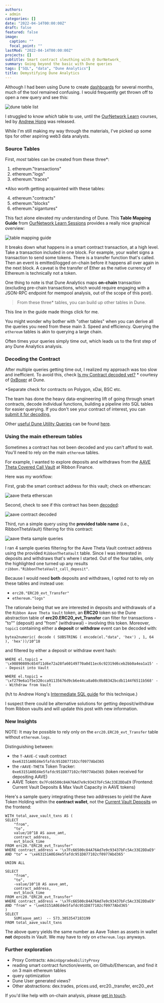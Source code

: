 ```yaml
---
authors:
- admin
categories: []
date: "2022-04-14T00:00:00Z"
draft: false
featured: false
image:
  caption: ""
  focal_point: ""
lastMod: "2022-04-14T00:00:00Z"
projects: []
subtitle: Smart contract sleuthing with @ OurNetwork_
summary: Going beyond the basic with Dune queries 
tags: ["SQL", "data", "Dune Analytics"]
title: Demystifying Dune Analytics
---
```


Although I had been using Dune to create [dashboards](https://dune.xyz/paulapivat) for several months, much of the tool remained confusing. I would frequently get thrown off to open a new query and see this:

![dune table list](./dune_table_list.png)

I struggled to know *which* table to use, until the [OurNetwork Learn](https://ournetwork.mirror.xyz/gP16wLY-9BA1E_ZuOSv1EUAgYGfK9mELNza8cfgMWPQ) courses, led by [Andrew Hong](https://twitter.com/andrewhong5297) was released.

While I'm still making my way through the materials, I've picked up some tips for other aspiring web3 data analysts.

### Source Tables

First, *most* tables can be created from these three*:

1. ethereum."transactions"
2. ethereum."logs"
3. ethereum."traces"

*Also worth getting acquainted with these tables:

4. ethereum."contracts"
5. ethereum."blocks"
6. ethereum."sigantures"

This fact alone elevated my understanding of Dune. This **Table Mapping Guide** from [OurNetwork Learn Sessions](https://www.notion.so/Table-Mapping-Guide-2c12f7c8c5304aabb8078fcde3ce38f9) provides a really nice graphical overview:

![table mapping guide](./table_mapping_guide_screenshot.png)

It breaks down what happens in a smart contract transaction, at a high level. Take a transaction included in one block. For example, your wallet signs a transaction to send some tokens. There is a transfer function that's called. Then an event is emitted/logged on-chain before it happens all over again in the next block. A caveat is the transfer of Ether as the native currency of Ethereum is technically not a token.

One thing to note is that Dune Analytics maps **on-chain** transaction (excluding pre-chain transactions, which would require engaging with a JSON-RPC endpoint for mempool analysis, out of the scope of this post).

> From these three* tables, you can build up other tables in Dune.

This line in the guide made things click for me. 

You might wonder why bother with "other tables" when you can derive all the queries you need from these main 3. Speed and efficiency. Querying the `ethereum` tables is akin to querying a large chain. 

Often times your queries simply time out, which leads us to the first step of any Dune Analytics analysis.

### Decoding the Contract

After multiple queries getting time out, I realized my approach was too slow and inefficient. To avoid this, check [Is my Contract decoded yet?](https://dune.xyz/0xBoxer/Is-my-Contract-decoded-yet?contract_address=0x74C6CadE3eF61d64dcc9b97490d9FbB231e4BdCc) * courtesy of [0xBoxer](https://twitter.com/0xBoxer) at Dune.

*Separate check for contracts on Polygon, xDai, BSC etc. 

The team has done the heavy data-engineering lift of going through smart contracts, decode individual functions, building a pipeline into SQL tables for easier querying. If you don't see your contract of interest, you can [submit it for decoding.](https://dune.xyz/contracts/new)

Other [useful Dune Utility Queries](https://www.notion.so/Dune-Utility-Queries-6e6828030407476eac0bc12a021cb6c5) can be found [here](https://www.notion.so/Dune-Utility-Queries-6e6828030407476eac0bc12a021cb6c5).

### Using the main ethereum tables

Sometimes a contract has not been decoded and you can't afford to wait. You'll need to rely on the main `ethereum` tables.

For example, I wanted to explore deposits and withdraws from the [AAVE Theta Covered Call Vault](https://app.ribbon.finance/v2/theta-vault/T-AAVE-C) at Ribbon Finance.

Here was my workflow:

First, grab the smart contract address for this vault; check on etherscan:

![aave theta etherscan](./aave_theta_etherscan.png)

Second, check to see if this contract has been [decoded](https://dune.xyz/0xBoxer/Is-my-Contract-decoded-yet?):

![aave contract decoded](./aave_contract_decoded.png)

Third, run a simple query using the **provided table name** (i.e., RibbonThetaVault) filtering for this contract:

![aave theta sample queries](./aave_theta_sample_queries.png)

I ran 4 sample queries filtering for the Aave Theta Vault contract address using the provided `RibbonThetaVault` table. Since I was interested in deposits and withdraws that's where I started. Out of the four tables, only the highlighted one turned up any results `ribbon."RibbonThetaVault_call_deposit"`.

Because I would need **both** deposits and withdraws, I opted not to rely on these tables and instead use:
- `erc20."ERC20_evt_Transfer"`
- `ethereum."logs"`

The rationale being that we are interested in deposits and withdrawals of a the `Ribbon Aave Theta Vault` token, an **ERC20** token so the Dune abstraction table of **erc20.ERC20_evt_Transfer** can filter for transactions - "to"" (deposit) and "from" (withdrawal) - involving this token. Moreover, `topic1` containing either a **deposit** or **withdraw** event can be decoded with:

`bytea2numeric( decode ( SUBSTRING ( encode(el."data", 'hex') , 1, 64 ), 'hex'))/10^18` 

and filtered by either a deposit or withdraw event hash:

```{python}
WHERE el.topic1 = '\x90890809c654f11d6e72a28fa60149770a0d11ec6c92319d6ceb2bb0a4ea1a15' -- Deposit into Vault 

WHERE el.topic1 = '\xf279e6a1f5e320cca91135676d9cb6e44ca8a08c0b88342bcdb1144f6511b568' -- Withdraw from Vault

```

(h/t to Andrew Hong's [Intermediate SQL guide](https://towardsdatascience.com/your-guide-to-intermediate-sql-while-learning-ethereum-at-the-same-time-7b25119ef1e2 ) for this technique.)

I suspect there could be alternative solutions for getting deposit/withdraw from Ribbon vaults and will update this post with new information.

### New Insights

NOTE: It may be possible to rely only on the `erc20.ERC20_evt_Transfer` table without `ethereum.logs`.

Distinguishing between:
- the `T-AAVE-C` vault contract `0xe63151A0Ed4e5fafdc951D877102cf0977Abd365`
- the `rAAVE-THETA` Token Tracker: `0xe63151A0Ed4e5fafdc951D877102cf0977Abd365` (token received for depositing AAVE)
- AAVE Token: `0x7Fc66500c84A76Ad7e9c93437bFc5Ac33E2DDaE9` (Frontend: Current Vault Deposits & Max Vault Capacity in AAVE tokens)

Here's a sample query integrating these two addresses to yield the Aave Token Holding within the **contract wallet**, not the [Current Vault Deposits](https://app.ribbon.finance/v2/theta-vault/T-AAVE-C) on the frontend:

```{python}
WITH total_aave_vault_txns AS (
SELECT 
    "from",
    "to",
    value/10^18 AS aave_amt,
    contract_address,
    evt_block_time
FROM erc20."ERC20_evt_Transfer"
WHERE contract_address = '\x7Fc66500c84A76Ad7e9c93437bFc5Ac33E2DDaE9'
AND "to" = '\xe63151A0Ed4e5fafdc951D877102cf0977Abd365'

UNION ALL

SELECT 
    "from",
    "to",
    -value/10^18 AS aave_amt,
    contract_address,
    evt_block_time
FROM erc20."ERC20_evt_Transfer"
WHERE contract_address = '\x7Fc66500c84A76Ad7e9c93437bFc5Ac33E2DDaE9'
AND "from" = '\xe63151A0Ed4e5fafdc951D877102cf0977Abd365'
)
SELECT
    SUM(aave_amt)  -- 573.3053547183199
FROM total_aave_vault_txns 
```

The above query yields the same number as Aave Token as assets in wallet **not** deposits in Vault. We may have to rely on `ethereum.logs` anyways.

### Further exploration

- Proxy Contracts: `AdminUpgradeabilityProxy`
- reading smart contract function/events, on Github/Etherscan, and find it on 3 main ethereum tables
- query optimization
- Dune User generated views? 
- Other abstractions: dex.trades, prices.usd, erc20._transfer, erc20._evt


If you'd like help with on-chain analysis, please [get in touch](https://twitter.com/paulapivat).